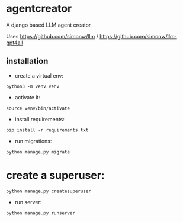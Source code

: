 # agentcreator

A django based LLM agent creator

Uses https://github.com/simonw/llm / https://github.com/simonw/llm-gpt4all

## installation

* create a virtual env:
```
python3 -m venv venv
```
* activate it:
```
source venv/bin/activate
```
* install requirements:
```
pip install -r requirements.txt
```
* run migrations:
```
python manage.py migrate
```

# create a superuser:
```
python manage.py createsuperuser
```

* run server:
```
python manage.py runserver
```
